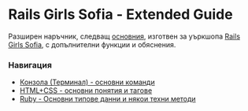 # Rails Girls Sofia - Extended Guide

Разширен наръчник, следващ [основния](http://railsgirls.hno3.org/sinatra-app-bg/), изготвен за уъркшопа [Rails Girls Sofia](http://railsgirls.com/sofia.html), с допълнителни функции и обяснения. 

### Навигация
- [Конзола (Терминал) - основни команди](https://github.com/carolinepetrova/RailsGirlsSofia-Extended-Guide/blob/master/Console.md)
- [HTML+CSS - основни понятия и тагове](https://github.com/carolinepetrova/RailsGirlsSofia-Extended-Guide/blob/master/HTML_CSS.md)
- [Ruby - Основни типове данни и някои техни методи](https://github.com/carolinepetrova/RailsGirlsSofia-Extended-Guide/blob/master/Ruby.md)
